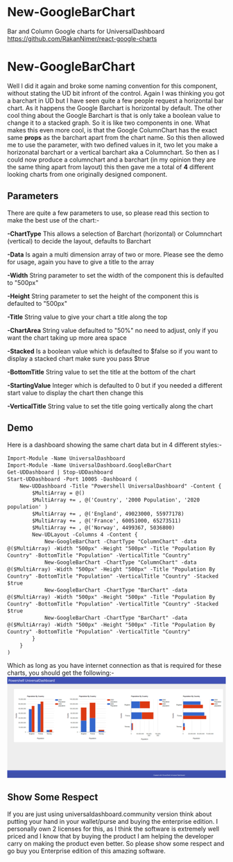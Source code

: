 # New-GoogleBarChart
Bar and Column Google charts for UniversalDashboard https://github.com/RakanNimer/react-google-charts

# New-GoogleBarChart
Well I did it again and broke some naming convention for this component, without stating the UD bit infront of the control.  Again
I was thinking you got a barchart in UD but I have seen quite a few people request a horizontal bar chart.  As it happens the 
Google Barchart is horizontal by default. The other cool thing about the Google Barchart is that is only take a boolean value to
change it to a stacked graph.  So it is like two components in one.  What makes this even more cool, is that the Google ColumnChart
has the exact same **props** as the barchart apart from the chart name. So this then allowed me to use the parameter, with two
defined values in it, two let you make a horizonatal barchart or a vertical barchart aka a Columnchart. So then as I could now
produce a columnchart and a barchart (in my opinion they are the same thing apart from layout) this then gave me a total of **4**
different looking charts from one originally designed component.

## Parameters
There are quite a few parameters to use, so please read this section to make the best use of the chart:-

**-ChartType** 
This allows a selection of Barchart (horizontal) or Columnchart (vertical) to decide the layout, defaults to Barchart

**-Data** 
 Is again a multi dimension array of two or more. Please see the demo for usage, again you have to give a title to the array

**-Width** 
 String parameter to set the width of the component this is defaulted to "500px"

**-Height** 
 String parameter to set the height of the component this is defaulted to "500px"

**-Title** 
 String value to give your chart a title along the top

**-ChartArea**
 String value defaulted to "50%" no need to adjust, only if you want the chart taking up more area space

**-Stacked** 
 Is a boolean value which is defaulted to $false so if you want to display a stacked chart make sure you pass $true

**-BottomTitle** 
 String value to set the title at the bottom of the chart

**-StartingValue** 
 Integer which is defaulted to 0 but if you needed a different start value to display the chart then change this

**-VerticalTitle** 
 String value to set the title going vertically along the chart

## Demo
Here is a dashboard showing the same chart data but in 4 different styles:-
```
Import-Module -Name UniversalDashboard
Import-Module -Name UniversalDashboard.GoogleBarChart
Get-UDDashboard | Stop-UDDashboard
Start-UDDashboard -Port 10005 -Dashboard (
    New-UDDashboard -Title "Powershell UniversalDashboard" -Content {
        $MultiArray = @()
        $MultiArray += , @('Country', '2000 Population', '2020 population' )
        $MultiArray += , @('England', 49023000, 55977178)
        $MultiArray += , @('France', 60051000, 65273511)
        $MultiArray += , @('Norway', 4499367, 5036800)
        New-UDLayout -Columns 4 -Content {
            New-GoogleBarChart -ChartType "ColumnChart" -data @($MultiArray) -Width "500px" -Height "500px" -Title "Population By Country" -BottomTitle "Population" -VerticalTitle "Country"
            New-GoogleBarChart -ChartType "ColumnChart" -data @($MultiArray) -Width "500px" -Height "500px" -Title "Population By Country" -BottomTitle "Population" -VerticalTitle "Country" -Stacked $true
            New-GoogleBarChart -ChartType "BarChart" -data @($MultiArray) -Width "500px" -Height "500px" -Title "Population By Country" -BottomTitle "Population" -VerticalTitle "Country" -Stacked $true
            New-GoogleBarChart -ChartType "BarChart" -data @($MultiArray) -Width "500px" -Height "500px" -Title "Population By Country" -BottomTitle "Population" -VerticalTitle "Country"
        }
    }
)

```

Which as long as you have internet connection as that is required for these charts, you should get the following:-
![placeholder](https://raw.githubusercontent.com/psDevUK/New-GoogleBarChart/master/Demo.png
"Demonstration Charts")

## Show Some Respect
If you are just using universaldashboard.community version think about putting your hand in your wallet/purse and buying the
enterprise edition.  I personally own 2 licenses for this, as I think the software is extremely well priced and I know that 
by buying the product I am helping the developer carry on making the product even better.  So please show some respect and 
go buy you Enterprise edition of this amazing software.

